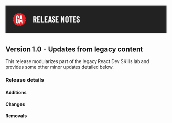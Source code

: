 # ![Release Notes](../assets/release-notes.png)

## Version 1.0 - Updates from legacy content

This release modularizes part of the legacy React Dev SKills lab and provides some other minor updates detailed below.

### Release details

#### Additions



#### Changes



#### Removals


